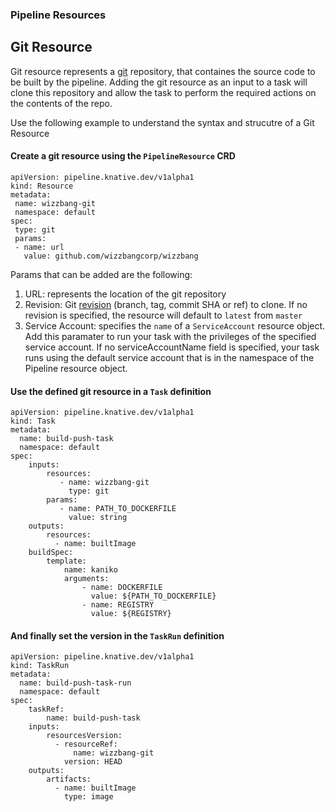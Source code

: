 ### Pipeline Resources

## Git Resource

Git resource represents a [git](https://git-scm.com/) repository, that containes the source code to be built by the pipeline. Adding the git resource as an input to a task will clone this repository and allow the task to perform the required actions on the contents of the repo.  

Use the following example to understand the syntax and strucutre of a Git Resource

 #### Create a git resource using the `PipelineResource` CRD
 
 ```
apiVersion: pipeline.knative.dev/v1alpha1
kind: Resource
metadata:
  name: wizzbang-git
  namespace: default
spec:
  type: git
  params:
  - name: url
    value: github.com/wizzbangcorp/wizzbang
 ```

   Params that can be added are the following:

   1. URL: represents the location of the git repository 
   1. Revision: Git [revision](https://git-scm.com/docs/gitrevisions#_specifying_revisions ) (branch, tag, commit SHA or ref) to clone. If no revision is specified, the resource will default to `latest` from `master`
   1. Service Account: specifies the `name` of a `ServiceAccount` resource object. Add this paramater to run your task with the privileges of the specified service account. If no serviceAccountName field is specified, your task runs using the default service account that is in the namespace of the Pipeline resource object.  

 #### Use the defined git resource in a `Task` definition

```
apiVersion: pipeline.knative.dev/v1alpha1
kind: Task
metadata:
  name: build-push-task
  namespace: default
spec:
    inputs:
        resources:
           - name: wizzbang-git
             type: git
        params:
           - name: PATH_TO_DOCKERFILE
             value: string
    outputs:
        resources:
          - name: builtImage 
    buildSpec:
        template:
            name: kaniko
            arguments:
                - name: DOCKERFILE
                  value: ${PATH_TO_DOCKERFILE}
                - name: REGISTRY
                  value: ${REGISTRY}
``` 

 #### And finally set the version in the `TaskRun` definition

```
apiVersion: pipeline.knative.dev/v1alpha1
kind: TaskRun
metadata:
  name: build-push-task-run
  namespace: default
spec:
    taskRef:
        name: build-push-task
    inputs:
        resourcesVersion:
          - resourceRef:
              name: wizzbang-git
            version: HEAD
    outputs:
        artifacts:
          - name: builtImage
            type: image
``` 
